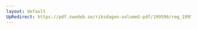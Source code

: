 ```yaml
---
layout: default
UpRedirect: https://pdf.swedeb.se/riksdagen-volumeG-pdf/199596/reg_199596/reg_199596_0046.pdf
---
```

